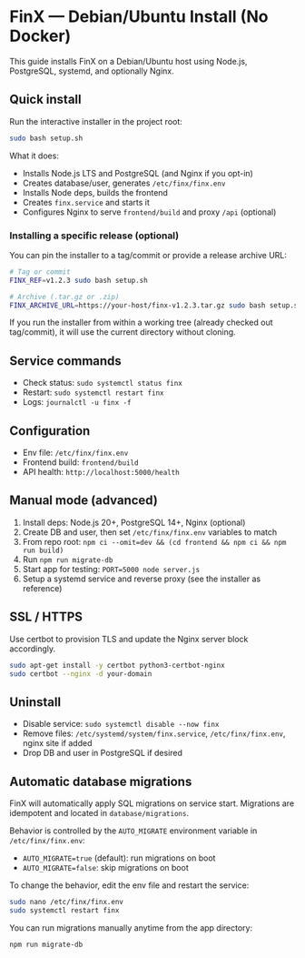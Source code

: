 # FinX — Debian/Ubuntu Install (No Docker)

This guide installs FinX on a Debian/Ubuntu host using Node.js, PostgreSQL, systemd, and optionally Nginx.

## Quick install

Run the interactive installer in the project root:

```bash
sudo bash setup.sh
```

What it does:
- Installs Node.js LTS and PostgreSQL (and Nginx if you opt-in)
- Creates database/user, generates `/etc/finx/finx.env`
- Installs Node deps, builds the frontend
- Creates `finx.service` and starts it
- Configures Nginx to serve `frontend/build` and proxy `/api` (optional)

### Installing a specific release (optional)

You can pin the installer to a tag/commit or provide a release archive URL:

```bash
# Tag or commit
FINX_REF=v1.2.3 sudo bash setup.sh

# Archive (.tar.gz or .zip)
FINX_ARCHIVE_URL=https://your-host/finx-v1.2.3.tar.gz sudo bash setup.sh
```

If you run the installer from within a working tree (already checked out tag/commit), it will use the current directory without cloning.

## Service commands

- Check status: `sudo systemctl status finx`
- Restart: `sudo systemctl restart finx`
- Logs: `journalctl -u finx -f`

## Configuration

- Env file: `/etc/finx/finx.env`
- Frontend build: `frontend/build`
- API health: `http://localhost:5000/health`

## Manual mode (advanced)

1) Install deps: Node.js 20+, PostgreSQL 14+, Nginx (optional)
2) Create DB and user, then set `/etc/finx/finx.env` variables to match
3) From repo root: `npm ci --omit=dev && (cd frontend && npm ci && npm run build)`
4) Run `npm run migrate-db`
5) Start app for testing: `PORT=5000 node server.js`
6) Setup a systemd service and reverse proxy (see the installer as reference)

## SSL / HTTPS

Use certbot to provision TLS and update the Nginx server block accordingly.

```bash
sudo apt-get install -y certbot python3-certbot-nginx
sudo certbot --nginx -d your-domain
```

## Uninstall

- Disable service: `sudo systemctl disable --now finx`
- Remove files: `/etc/systemd/system/finx.service`, `/etc/finx/finx.env`, nginx site if added
- Drop DB and user in PostgreSQL if desired

## Automatic database migrations

FinX will automatically apply SQL migrations on service start. Migrations are idempotent and located in `database/migrations`.

Behavior is controlled by the `AUTO_MIGRATE` environment variable in `/etc/finx/finx.env`:

- `AUTO_MIGRATE=true` (default): run migrations on boot
- `AUTO_MIGRATE=false`: skip migrations on boot

To change the behavior, edit the env file and restart the service:

```bash
sudo nano /etc/finx/finx.env
sudo systemctl restart finx
```

You can run migrations manually anytime from the app directory:

```bash
npm run migrate-db
```
